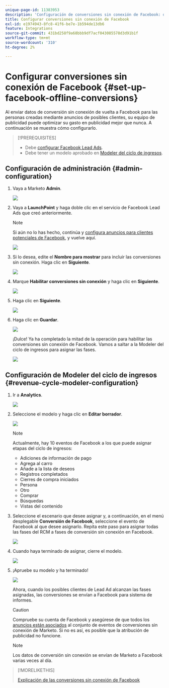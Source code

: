 ```yaml
---
unique-page-id: 11383953
description: 'Configuración de conversiones sin conexión de Facebook: documentos de Marketo, documentación del producto'
title: Configurar conversiones sin conexión de Facebook
exl-id: e1974943-8fc8-41f6-be7e-1b594de13db6
feature: Integrations
source-git-commit: 431bd258f9a68bbb9df7acf043085578d3d91b1f
workflow-type: tm+mt
source-wordcount: '310'
ht-degree: 2%

---
```


# Configurar conversiones sin conexión de Facebook {#set-up-facebook-offline-conversions}

Al enviar datos de conversión sin conexión de vuelta a Facebook para las personas creadas mediante anuncios de posibles clientes, su equipo de publicidad puede optimizar su gasto en publicidad mejor que nunca. A continuación se muestra cómo configurarlo.

>[!PREREQUISITES]
>
>* Debe [configurar Facebook Lead Ads](/help/marketo/product-docs/demand-generation/facebook/set-up-facebook-lead-ads.md).
>* Debe tener un modelo aprobado en [Modeler del ciclo de ingresos](/help/marketo/product-docs/reporting/revenue-cycle-analytics/revenue-cycle-models/understanding-revenue-models.md).

## Configuración de administración {#admin-configuration}

1. Vaya a Marketo **Admin**.

   ![](assets/image2016-11-29-13-3a8-3a45.png)

1. Vaya a **LaunchPoint** y haga doble clic en el servicio de Facebook Lead Ads que creó anteriormente.

   >[!NOTE]
   >
   >Si aún no lo has hecho, continúa y [configura anuncios para clientes potenciales de Facebook](/help/marketo/product-docs/demand-generation/facebook/set-up-facebook-lead-ads.md), y vuelve aquí.

   ![](assets/image2016-11-29-13-3a10-3a43.png)

1. Si lo desea, edite el **Nombre para mostrar** para incluir las conversiones sin conexión. Haga clic en **Siguiente**.

   ![](assets/image2016-11-29-13-3a12-3a19.png)

1. Marque **Habilitar conversiones sin conexión** y haga clic en **Siguiente**.

   ![](assets/image2016-11-29-13-3a13-3a32.png)

1. Haga clic en **Siguiente**.

   ![](assets/image2016-11-29-13-3a14-3a17.png)

1. Haga clic en **Guardar**.

   ![](assets/image2016-11-29-13-3a14-3a52.png)

   ¡Dulce! Ya ha completado la mitad de la operación para habilitar las conversiones sin conexión de Facebook. Vamos a saltar a la Modeler del ciclo de ingresos para asignar las fases.

   ![](assets/image2016-11-29-13-3a16-3a55.png)

## Configuración de Modeler del ciclo de ingresos {#revenue-cycle-modeler-configuration}

1. Ir a **Analytics**.

   ![](assets/image2016-11-29-13-3a29-3a23.png)

1. Seleccione el modelo y haga clic en **Editar borrador**.

   ![](assets/image2016-11-29-13-3a31-3a6.png)

   >[!NOTE]
   >
   >Actualmente, hay 10 eventos de Facebook a los que puede asignar etapas del ciclo de ingresos:
   >
   >* Adiciones de información de pago
   >* Agrega al carro
   >* Añade a la lista de deseos
   >* Registros completados
   >* Cierres de compra iniciados
   >* Persona
   >* Otro
   >* Comprar
   >* Búsquedas
   >* Vistas del contenido

1. Seleccione el escenario que desee asignar y, a continuación, en el menú desplegable **Conversión de Facebook**, seleccione el evento de Facebook al que desee asignarlo. Repita este paso para asignar todas las fases del RCM a fases de conversión sin conexión en Facebook.

   ![](assets/1-1.png)

1. Cuando haya terminado de asignar, cierre el modelo.

   ![](assets/2.png)

1. ¡Apruebe su modelo y ha terminado!

   ![](assets/image2016-11-29-15-3a6-3a30.png)

   Ahora, cuando los posibles clientes de Lead Ad alcanzan las fases asignadas, las conversiones se envían a Facebook para sistema de informes.

   >[!CAUTION]
   >
   >Compruebe su cuenta de Facebook y asegúrese de que todos los [anuncios están asociados](https://www.facebook.com/business/url/?href=%2Fbusiness%2Fhelp%2Fwww%2F1776828022605281&amp;cmsid&amp;creative=link&amp;creative_detail=advertiser-help-center&amp;create_type&amp;destination_cms_id&amp;orig_http_referrer) al conjunto de eventos de conversiones sin conexión de Marketo. Si no es así, es posible que la atribución de publicidad no funcione.

   >[!NOTE]
   >
   >Los datos de conversión sin conexión se envían de Marketo a Facebook varias veces al día.

>[!MORELIKETHIS]
>
>[Explicación de las conversiones sin conexión de Facebook](/help/marketo/product-docs/demand-generation/facebook/understanding-facebook-offline-conversions.md)
